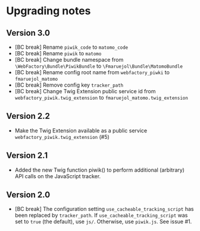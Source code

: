 Upgrading notes
===============

Version 3.0
-----------

* [BC break] Rename `piwik_code` to `matomo_code`
* [BC break] Rename `piwik` to `matomo`
* [BC break] Change bundle namespace from `\WebFactory\Bundle\PiwikBundle` to `\Fmaruejol\Bundle\MatomoBundle`
* [BC break] Rename config root name from `webfactory_piwki` to `fmaruejol_matomo`
* [BC break] Remove config key `tracker_path`
* [BC break] Change Twig Extension public service id from `webfactory_piwik.twig_extension` to `fmaruejol_matomo.twig_extension`

Version 2.2
-----------

* Make the Twig Extension available as a public service `webfactory_piwik.twig_extension` (#5)

Version 2.1
-----------

* Added the new Twig function piwik() to perform additional (arbitrary) API calls on the JavaScript tracker. 

Version 2.0
-----------

* [BC break] The configuration setting `use_cacheable_tracking_script` has been replaced by `tracker_path`. If `use_cacheable_tracking_script` was set to `true` (the default), use `js/`. Otherwise, use `piwik.js`. See issue #1.
